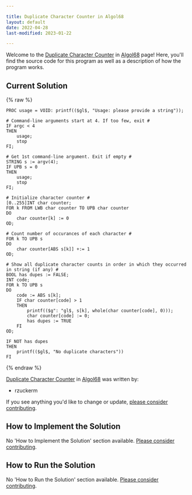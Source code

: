 ```yaml
---

title: Duplicate Character Counter in Algol68
layout: default
date: 2022-04-28
last-modified: 2023-01-22

---
```


Welcome to the [Duplicate Character Counter](https://sampleprograms.io/projects/duplicate-character-counter) in [Algol68](https://sampleprograms.io/languages/algol68) page! Here, you'll find the source code for this program as well as a description of how the program works.

## Current Solution

{% raw %}

```algol68
PROC usage = VOID: printf(($gl$, "Usage: please provide a string"));

# Command-line arguments start at 4. If too few, exit #
IF argc < 4
THEN
    usage;
    stop
FI;

# Get 1st command-line argument. Exit if empty #
STRING s := argv(4);
IF UPB s = 0
THEN
    usage;
    stop
FI;

# Initialize character counter #
[0..255]INT char counter;
FOR k FROM LWB char counter TO UPB char counter
DO
    char counter[k] := 0
OD;

# Count number of occurances of each character #
FOR k TO UPB s
DO
    char counter[ABS s[k]] +:= 1
OD;

# Show all duplicate character counts in order in which they occurred in string (if any) #
BOOL has dupes := FALSE;
INT code;
FOR k TO UPB s
DO
    code := ABS s[k];
    IF char counter[code] > 1
    THEN
        printf(($g": "gl$, s[k], whole(char counter[code], 0)));
        char counter[code] := 0;
        has dupes := TRUE
    FI
OD;

IF NOT has dupes
THEN
    printf(($gl$, "No duplicate characters"))
FI
```

{% endraw %}

[Duplicate Character Counter](https://sampleprograms.io/projects/duplicate-character-counter) in [Algol68](https://sampleprograms.io/languages/algol68) was written by:

- rzuckerm

If you see anything you'd like to change or update, [please consider contributing](https://github.com/TheRenegadeCoder/sample-programs).

## How to Implement the Solution

No 'How to Implement the Solution' section available. [Please consider contributing](https://github.com/TheRenegadeCoder/sample-programs-website).

## How to Run the Solution

No 'How to Run the Solution' section available. [Please consider contributing](https://github.com/TheRenegadeCoder/sample-programs-website).